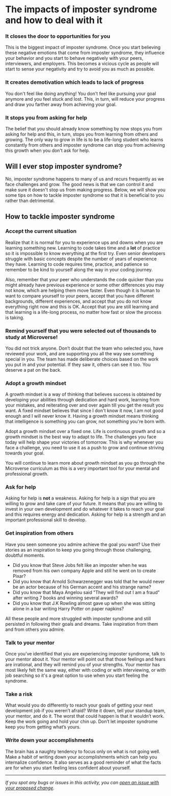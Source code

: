 # The impacts of imposter syndrome and how to deal with it

### It closes the door to opportunities for you

This is the biggest impact of imposter syndrome. Once you start believing these negative emotions that come from imposter syndrome, they influence your behavior and you start to behave negatively with your peers, interviewers, and employers. This becomes a vicious cycle as people will start to sense your negativity and try to avoid you as much as possible.

### It creates demotivation which leads to lack of progress

You don't feel like doing anything! You don't feel like pursuing your goal anymore and you feel stuck and lost. This, in turn, will reduce your progress and draw you farther away from  achieving your goal.

### It stops you from asking for help

The belief that you should already know something by now stops you from asking for help and this, in turn, stops you from learning from others and growing. The only way to grow in life is to be a life-long student who learns constantly from others and imposter syndrome can stop you from achieving this growth when you don't ask for help.

## Will I ever stop imposter syndrome?

No, imposter syndrome happens to many of us and recurs frequently as we face challenges and grow. The good news is that we can control it and make sure it doesn't stop us from making progress. Below, we will show you some tips on how to tackle imposter syndrome so that it is beneficial to you rather than detrimental.

## How to tackle imposter syndrome

### Accept the current situation

Realize that it is normal for you to experience ups and downs when you are learning something new. Learning to code takes time and a **lot** of practice so it is impossible to know everything at the first try. Even senior developers struggle with basic concepts despite the number of years of experience they have. Learning to code requires time, practice, and patience so remember to be kind to yourself along the way in your coding journey.

Also, remember that your peer who understands the code quicker than you might already have previous experience or some other differences you may not know, which are helping them move faster. Even though it is human to want to compare yourself to your peers, accept that you have different backgrounds, different experiences, and accept that you do not know everything right now and this is OK. Accept that you are still learning and that learning is a life-long process, no matter how fast or slow the process is taking.

### **Remind yourself that you were selected out of thousands to study at Microverse!**

You did not trick anyone. Don’t doubt that the team who selected you, have reviewed your work, and are supporting you all the way see something special in you. The team has made deliberate choices based on the work you put in and your potential. If they saw it, others can see it too. You deserve a pat on the back.

### Adopt a growth mindset

A growth mindset is a way of thinking that believes success is obtained by developing your abilities through dedication and hard work, learning from your mistakes, and reiterating over and over again till you get the result you want. A fixed mindset believes that since I don't know it now, I am not good enough and I will never know it. Having a growth mindset means thinking that intelligence is something you can grow, not something you're born with.

Adopt a growth mindset over a fixed one. Life is continuous growth and so a growth mindset is the best way to adapt to life. The challenges you face today will help shape your victories of tomorrow. This is why whenever you face a challenge, you need to use it as a push to grow and continue striving towards your goal.

You will continue to learn more about growth mindset as you go through the Microverse curriculum as this is a very important tool for your mental and professional growth.

### Ask for help

Asking for help is **not** a weakness. Asking for help is a sign that you are willing to grow and take care of your future. It means that you are willing to invest in your own development and do whatever it takes to reach your goal and this requires energy and dedication. Asking for help is a strength and an important professional skill to develop.

### Get inspiration from others

Have you seen someone you admire achieve the goal you want? Use their stories as an inspiration to keep you going through those challenging, doubtful moments.

- Did you know that Steve Jobs felt like an imposter when he was removed from his own company Apple and still he went on to create Pixar?
- Did you know that Arnold Schwarzenegger was told that he would never be an actor because of his German accent and his strange name?
- Did you know that Maya Angelou said "They will find out I am a fraud" after writing 7 books and winning several awards?
- Did you know that J.K Rowling almost gave up when she was sitting alone in a bar writing Harry Potter on paper napkins?

All these people and more struggled with imposter syndrome and still persisted in following their goals and dreams. Take inspiration from them and from others you admire.

### **Talk to your mentor**

Once you’ve identified that you are experiencing imposter syndrome, talk to your mentor about it. Your mentor will point out that those feelings and fears are irrational, and they will remind you of your strengths. Your mentor has most likely felt the same way, either with coding or with interviewing, or with job searching so it's a great option to use when you start feeling the syndrome.

### **Take a risk**

What would you do differently to reach your goals of getting your next development job if you weren’t afraid? Write it down, tell your standup team, your mentor, and do it. The worst that could happen is that it wouldn’t work. Keep the work going and hold your chin up. Don’t let imposter syndrome keep you from getting what’s yours.

### Write down your accomplishments

The brain has a naughty tendency to focus only on what is not going well. Make a habit of writing down your accomplishments which can help you internalize confidence. It also serves as a good reminder of what the facts are for when you start feeling less confident about yourself.

------

_If you spot any bugs or issues in this activity, you can [open an issue with your proposed change](https://github.com/microverseinc/curriculum-transversal-skills/blob/main/git-github/articles/open_issue.md)._
